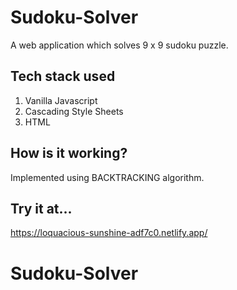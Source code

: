 # Sudoku-Solver

A web application which solves 9 x 9 sudoku puzzle.

## Tech stack used
  1) Vanilla Javascript
  2) Cascading Style Sheets
  3) HTML

## How is it working?
  Implemented using BACKTRACKING algorithm.


 
## Try it at...
  https://loquacious-sunshine-adf7c0.netlify.app/
# Sudoku-Solver
